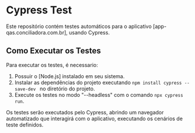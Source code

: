 # Cypress Test

Este repositório contém testes automáticos para o aplicativo [app-qas.conciliadora.com.br], usando Cypress.

## Como Executar os Testes

Para executar os testes, é necessario:

1. Possuir o [Node.js] instalado em seu sistema.
2. Instalar as dependências do projeto executando `npm install cypress --save-dev ` no diretório do projeto.
3. Execute os testes no modo "--headless" com o comando `npx cypress run`.

Os testes serão executados pelo Cypress, abrindo um navegador automatizado que interagirá com o aplicativo, executando os cenários de teste definidos.







